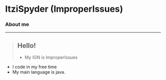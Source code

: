 # ItziSpyder (ImproperIssues)
### About me
-------------------------------------------

> 
 > ## Hello!
 > - My IGN is ImproperIssues
   - I code in my free time
   - My main language is java.
